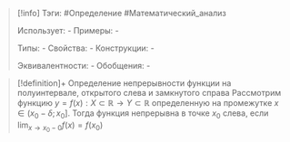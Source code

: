 > [!info]
> Тэги: #Определение #Математический_анализ   
> 
> Использует: *-*
> Примеры: *-*
> 
> Типы: *-*
> Свойства: *-*
> Конструкции: *-*
> 
> Эквивалентности: *-*
> Обобщения: *-*

> [!definition]+ Определение непрерывности функции на полуинтервале, открытого слева и замкнутого справа
> Рассмотрим функцию  $y = f(x):X \subset \mathbb{R}\rightarrow Y \subset \mathbb{R}$ определенную на промежутке $x \in (x_0 - \delta; x_0]$. Тогда функция непрерывна в точке $x_0$ слева, если $\displaystyle\lim_{x \to x_0 - 0} f(x) = f(x_0)$